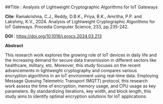 ##Title : Analysis of Lightweight Cryptographic Algorithms for IoT Gateways

**Cite**: Ramakrishna, C.J., Reddy, D.B.K., Priya, B.K., Amritha, P.P. and Lakshmy, K.V., 2024. Analysis of Lightweight Cryptographic Algorithms for IoT Gateways. Procedia Computer Science, 233, pp.235-242.

**DOI** : https://doi.org/10.1016/j.procs.2024.03.213

**Abstract** 

This research work explores the growing role of IoT devices in daily life and the increasing demand for secure data transmission in different sectors like healthcare, military, etc. Moreover, this study focuses on the recent advancements in lightweight cryptography and compares various encryption algorithms in an IoT environment using real-time data. Employing Message Queuing Telemetric Transport (MQTT) protocol, this research work assess the time of encryption, memory usage, and CPU usage as key parameters. By standardizing iterations, key width, and block length, this study aims to identify optimal encryption solutions for IoT applications.
